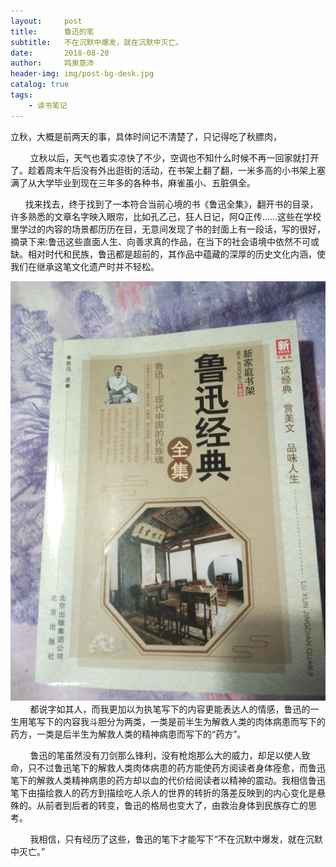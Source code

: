 ```yaml
---
layout:     post
title:      鲁迅的笔
subtitle:   不在沉默中爆发，就在沉默中灭亡。
date:       2018-08-20
author:     鸣泉意沛
header-img: img/post-bg-desk.jpg
catalog: true
tags:
    - 读书笔记
---
```


立秋，大概是前两天的事，具体时间记不清楚了，只记得吃了秋膘肉，

        立秋以后，天气也着实凉快了不少，空调也不知什么时候不再一回家就打开了。趁着周末午后没有外出逛街的活动，在书架上翻了翻，一米多高的小书架上塞满了从大学毕业到现在三年多的各种书，麻雀虽小、五脏俱全。

      找来找去，终于找到了一本符合当前心境的书《鲁迅全集》，翻开书的目录，许多熟悉的文章名字映入眼帘，比如孔乙己，狂人日记，阿Q正传……这些在学校里学过的内容的场景都历历在目，无意间发现了书的封面上有一段话，写的很好，摘录下来:鲁迅这些直面人生、向善求真的作品，在当下的社会语境中依然不可或缺。相对时代和民族，鲁迅都是超前的，其作品中蕴藏的深厚的历史文化内涵，使我们在继承这笔文化遗产时并不轻松。

![luxun](./2018/luxun.jpg)
        都说字如其人，而我更加以为执笔写下的内容更能表达人的情感，鲁迅的一生用笔写下的内容我斗胆分为两类，一类是前半生为解救人类的肉体病患而写下的药方，一类是后半生为解救人类的精神病患而写下的“药方”。

        鲁迅的笔虽然没有刀剑那么锋利，没有枪炮那么大的威力，却足以使人致命，只不过鲁迅笔下的解救人类肉体病患的药方能使药方阅读者身体痊愈，而鲁迅笔下的解救人类精神病患的药方却以血的代价给阅读者以精神的震动。我相信鲁迅笔下由描绘救人的药方到描绘吃人杀人的世界的转折的落差反映到的内心变化是悬殊的。从前者到后者的转变，鲁迅的格局也变大了，由救治身体到民族存亡的思考。

        我相信，只有经历了这些，鲁迅的笔下才能写下“不在沉默中爆发，就在沉默中灭亡。”
